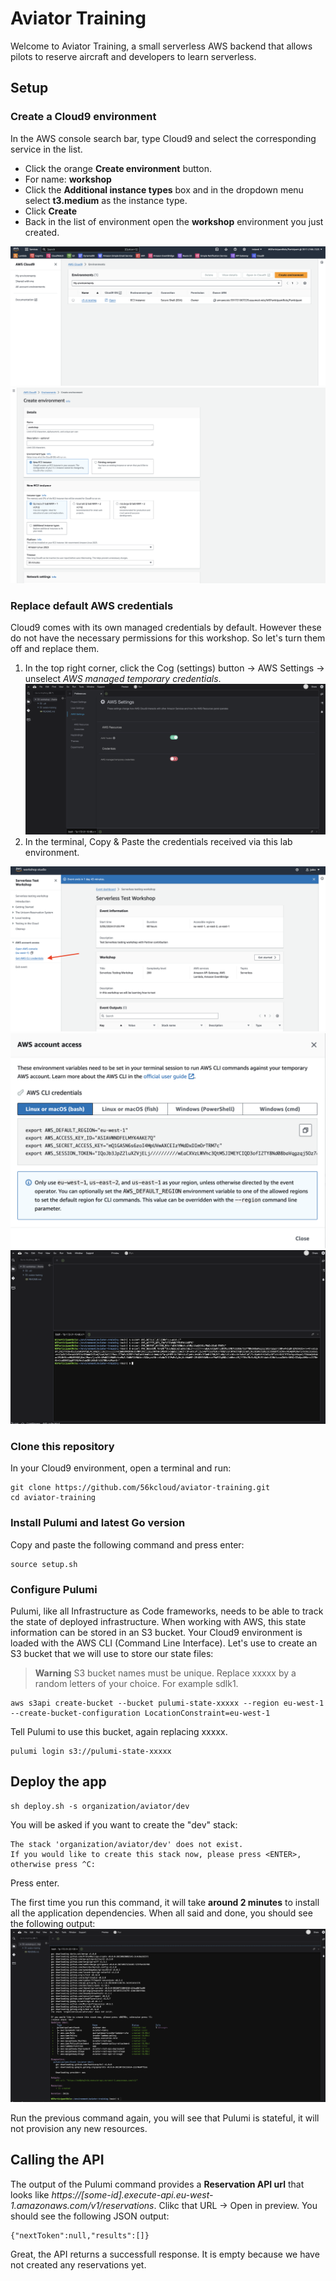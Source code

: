 # Aviator Training

Welcome to Aviator Training, a small serverless AWS backend that allows pilots to reserve aircraft and developers to learn serverless.

## Setup

### Create a Cloud9 environment
In the AWS console search bar, type Cloud9 and select the corresponding service in the list.

- Click the orange **Create environment** button.
- For name: **workshop**
- Click the **Additional instance types** box and in the dropdown menu select **t3.medium** as the instance type.
- Click **Create**
- Back in the list of environment open the **workshop** environment you just created.

  
![Alt](https://github.com/56kcloud/aviator-training/blob/doc/doc/img/cloud9-basic-env.png)
![Alt](https://github.com/56kcloud/aviator-training/blob/doc/doc/img/create-cloud9-env.png)

### Replace default AWS credentials
Cloud9 comes with its own managed credentials by default. However these do not have the necessary permissions for this workshop. So let's turn them off and replace them.

1. In the top right corner, click the Cog (settings) button -> AWS Settings -> unselect *AWS managed temporary credentials*.
![Alt](https://github.com/56kcloud/aviator-training/blob/doc/doc/img/cloud9-aws-settings.png)
2. In the terminal, Copy & Paste the credentials received via this lab environment.

![Alt](https://github.com/56kcloud/aviator-training/blob/doc/doc/img/access-cli-credentials.png)
![Alt](https://github.com/56kcloud/aviator-training/blob/doc/doc/img/cli-credentials.png)
![Alt](https://github.com/56kcloud/aviator-training/blob/doc/doc/img/paste-cli-credentials.png)

### Clone this repository
In your Cloud9 environment, open a terminal and run:
```
git clone https://github.com/56kcloud/aviator-training.git
cd aviator-training
```

### Install Pulumi and latest Go version
Copy and paste the following command and press enter:
```
source setup.sh
```

### Configure Pulumi
Pulumi, like all Infrastructure as Code frameworks, needs to be able to track the state of deployed infrastructure. When working with AWS, this state information can be stored in an S3 bucket. Your Cloud9 environment is loaded with the AWS CLI (Command Line Interface). Let's use to create an S3 bucket that we will use to store our state files:
> **Warning**
> S3 bucket names must be unique. Replace xxxxx by a random letters of your choice. For example sdlk1.
> 
```
aws s3api create-bucket --bucket pulumi-state-xxxxx --region eu-west-1 --create-bucket-configuration LocationConstraint=eu-west-1
```

Tell Pulumi to use this bucket, again replacing xxxxx.
```
pulumi login s3://pulumi-state-xxxxx
```

## Deploy the app
```
sh deploy.sh -s organization/aviator/dev
```

You will be asked if you want to create the "dev" stack:
```
The stack 'organization/aviator/dev' does not exist.
If you would like to create this stack now, please press <ENTER>, otherwise press ^C: 
```
Press enter.

The first time you run this command, it will take **around 2 minutes** to install all the application dependencies. When all said and done, you should see the following output:
![Alt](https://github.com/56kcloud/aviator-training/blob/doc/doc/img/initial-pulumi-output.png)

Run the previous command again, you will see that Pulumi is stateful, it will not provision any new resources.

## Calling the API
The output of the Pulumi command provides a **Reservation API url** that looks like *https://[some-id].execute-api.eu-west-1.amazonaws.com/v1/reservations*. Clikc that URL -> Open in preview. You should see the following JSON output: 
```
{"nextToken":null,"results":[]}
```
Great, the API returns a successfull response. It is empty because we have not created any reservations yet.
